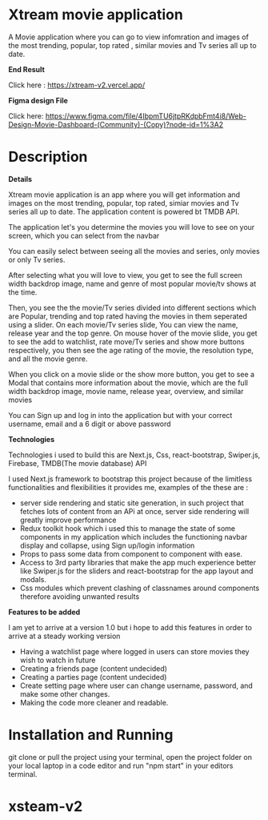 # Xtream movie application

A Movie application where you can go to view infomration and images of the most trending, popular, top rated , similar movies and Tv series all up to date.

**End Result**

Click here : https://xtream-v2.vercel.app/

**Figma design File**

Click here: https://www.figma.com/file/4IbpmTU6jtpRKdpbFmt4i8/Web-Design-Movie-Dashboard-(Community)-(Copy)?node-id=1%3A2

# Description

**Details**

Xtream movie application is an app where you will get information and images on the most trending, popular, top rated, simiar movies and Tv series all up to date. The application content is powered bt TMDB API.

The application let's you determine the movies you will love to see on your screen, which you can select from the navbar

You can easily select between seeing all the movies and series, only movies or only Tv series. 

After selecting what you will love to view, you get to see the full screen width backdrop image, name and genre of most popular movie/tv shows at the time.


Then, you see the the movie/Tv series divided into different sections which are Popular, trending and top rated having the movies in them seperated using a slider. On each movie/Tv series slide, You can view the name, release year and the top genre. On mouse hover of the movie slide, you get to see the add to watchlist, rate move/Tv series and show more buttons respectively, you then see the age rating of the movie, the resolution type, and all the movie genre. 



When you click on a movie slide or the show more button, you get to see a Modal that contains more information about the movie, which are the full width backdrop image, movie name, release year, overview, and similar movies



You can Sign up and log in into the application but with your correct username, email and a 6 digit or above password



**Technologies**

Technologies i used to build this are  Next.js, Css, react-bootstrap, Swiper.js, Firebase, TMDB(The movie database) API

I used Next.js framework to bootstrap this project because of the limitless functionalities and flexibilities it provides me, examples of the these are : 

- server side rendering and static site generation, in such project that fetches lots of content from an APi at once, server side rendering will greatly improve performance
- Redux toolkit hook which i used this to manage the state of some components in my application which includes the functioning navbar display and collapse, using Sign up/login information
- Props to pass some data from component to component with ease.
- Access to 3rd party libraries that make the app much experience better like Swiper.js for the sliders and react-bootstrap for the app layout and modals.
- Css modules which prevent clashing of classnames around components therefore avoiding unwanted results

**Features to be added**

I am yet to arrive at a version 1.0 but i hope to add this features in order to arrive at a steady working version

- Having a watchlist page where logged in users can store movies they wish to watch in future
- Creating a friends page (content undecided)
- Creating a parties page (content undecided)
- Create setting page where user can change username, password, and make some other changes.
- Making the code more cleaner and readable.

# Installation and Running

git clone or pull the project using your terminal, open the project folder on your local laptop in a code editor and run "npm start" in your editors terminal.


# xsteam-v2
